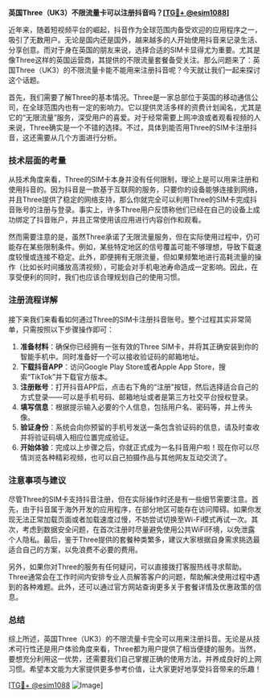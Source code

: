 **英国Three（UK3）不限流量卡可以注册抖音吗？[[TG💪+ @esim1088](https://t.me/s/esim1088)]**

近年来，随着短视频平台的崛起，抖音作为全球范围内备受欢迎的应用程序之一，吸引了无数用户。无论是国内还是国外，越来越多的人开始使用抖音来记录生活、分享创意。而对于身在英国的朋友来说，选择合适的SIM卡显得尤为重要。尤其是像Three这样的英国运营商，其提供的不限流量套餐备受关注。那么问题来了：英国Three（UK3）的不限流量卡能不能用来注册抖音呢？今天就让我们一起来探讨这个话题。

首先，我们需要了解Three的基本情况。Three是一家总部位于英国的移动通信公司，在全球范围内也有一定的影响力。它以提供灵活多样的资费计划闻名，尤其是它的“无限流量”服务，深受用户的喜爱。对于经常需要上网冲浪或者观看视频的人来说，Three确实是一个不错的选择。不过，具体到能否用Three的SIM卡注册抖音，这还需要从几个方面进行分析。

### 技术层面的考量

从技术角度来看，Three的SIM卡本身并没有任何限制，理论上是可以用来注册和使用抖音的。因为抖音是一款基于互联网的服务，只要你的设备能够连接到网络，并且Three提供了稳定的网络支持，那么你就完全可以利用Three的SIM卡完成抖音账号的注册与登录。事实上，许多Three用户反馈称他们已经在自己的设备上成功绑定了抖音账户，并且正常使用该应用进行内容创作和观看。

然而需要注意的是，虽然Three承诺了无限流量服务，但在实际使用过程中，仍可能存在某些限制条件。例如，某些特定地区的信号覆盖可能不够理想，导致下载速度较慢或连接不稳定。此外，即便拥有无限流量，但如果频繁地进行高耗流量的操作（比如长时间播放高清视频），可能会对手机电池寿命造成一定影响。因此，在享受便利的同时，我们也应该合理规划自己的使用习惯。

### 注册流程详解

接下来我们来看看如何通过Three的SIM卡注册抖音账号。整个过程其实非常简单，只需按照以下步骤操作即可：

1. **准备材料**：确保你已经拥有一张有效的Three SIM卡，并将其正确安装到你的智能手机中。同时准备好一个可以接收验证码的邮箱地址。
2. **下载抖音APP**：访问Google Play Store或者Apple App Store，搜索“TikTok”并下载官方版本。
3. **注册账号**：打开抖音APP后，点击右下角的“注册”按钮，然后选择适合自己的方式登录——可以是手机号码、邮箱地址或者是第三方社交平台授权登录。
4. **填写信息**：根据提示输入必要的个人信息，包括用户名、密码等，并上传头像。
5. **验证身份**：系统会向你预留的手机号发送一条包含验证码的信息，请及时查收并将验证码填入相应位置完成验证。
6. **开始体验**：完成以上步骤之后，你就正式成为一名抖音用户啦！现在你可以尽情浏览各种精彩视频，也可以自己拍摄作品与其他网友互动交流了。

### 注意事项与建议

尽管Three的SIM卡支持抖音注册，但在实际操作时还是有一些细节需要注意。首先，由于抖音属于海外开发的应用程序，在部分地区可能存在访问障碍。如果你发现无法正常加载页面或者加载速度过慢，不妨尝试切换至Wi-Fi模式再试一次。其次，考虑到数据安全问题，在首次注册时尽量避免使用公共WiFi环境，以免泄露个人隐私。最后，鉴于Three提供的套餐种类繁多，建议大家根据自身需求挑选最适合自己的方案，以免浪费不必要的费用。

另外，如果你对Three的服务有任何疑问，可以直接拨打客服热线寻求帮助。Three通常会在工作时间内安排专业人员解答客户的问题，帮助解决使用过程中遇到的各种难题。此外，还可以通过官方网站查询更多关于套餐详情及优惠政策的信息。

### 总结

综上所述，英国Three（UK3）的不限流量卡完全可以用来注册抖音。无论是从技术可行性还是用户体验角度来看，Three都为用户提供了相当便捷的服务。当然，要想充分利用这一优势，还需要我们自己掌握正确的使用方法，并养成良好的上网习惯。希望本文能为大家提供更多参考价值，让大家更好地享受抖音带来的乐趣！

[[TG💪+ @esim1088](https://t.me/s/esim1088) ![Image](https://i.postimg.cc/4NQfJmqS/Snipaste-2025-05-13-00-14-12.png)]